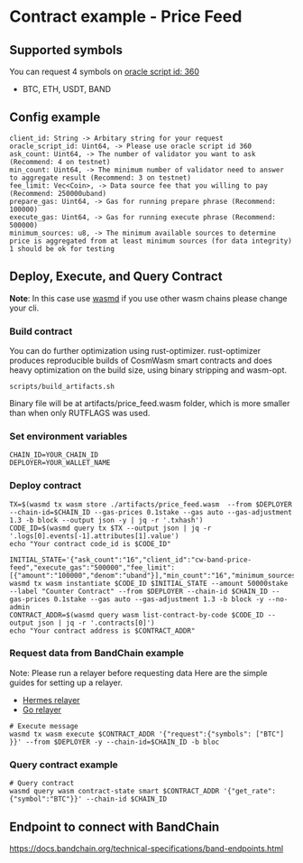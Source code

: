 # Contract example - Price Feed

## Supported symbols

You can request 4 symbols on [oracle script id: 360](https://laozi-testnet6.cosmoscan.io/oracle-script/360)

- BTC, ETH, USDT, BAND

## Config example

```
client_id: String -> Arbitary string for your request
oracle_script_id: Uint64, -> Please use oracle script id 360
ask_count: Uint64, -> The number of validator you want to ask (Recommend: 4 on testnet)
min_count: Uint64, -> The minimum number of validator need to answer to aggregate result (Recommend: 3 on testnet)
fee_limit: Vec<Coin>, -> Data source fee that you willing to pay (Recommend: 250000uband)
prepare_gas: Uint64, -> Gas for running prepare phrase (Recommend: 100000)
execute_gas: Uint64, -> Gas for running execute phrase (Recommend: 500000)
minimum_sources: u8, -> The minimum available sources to determine price is aggregated from at least minimum sources (for data integrity) 1 should be ok for testing
```


## Deploy, Execute, and Query Contract
**Note**: In this case use [wasmd](https://github.com/CosmWasm/wasmd) if you use other wasm chains please change your cli.

### Build contract
You can do further optimization using rust-optimizer. rust-optimizer produces reproducible builds of CosmWasm smart contracts and does heavy optimization on the build size, using binary stripping and wasm-opt.
```
scripts/build_artifacts.sh
```
Binary file will be at artifacts/price_feed.wasm folder, which is more smaller than when only RUTFLAGS was used.

### Set environment variables
```
CHAIN_ID=YOUR_CHAIN_ID
DEPLOYER=YOUR_WALLET_NAME
```

### Deploy contract

```
TX=$(wasmd tx wasm store ./artifacts/price_feed.wasm  --from $DEPLOYER --chain-id=$CHAIN_ID --gas-prices 0.1stake --gas auto --gas-adjustment 1.3 -b block --output json -y | jq -r '.txhash')
CODE_ID=$(wasmd query tx $TX --output json | jq -r '.logs[0].events[-1].attributes[1].value')
echo "Your contract code_id is $CODE_ID"

INITIAL_STATE='{"ask_count":"16","client_id":"cw-band-price-feed","execute_gas":"500000","fee_limit":[{"amount":"100000","denom":"uband"}],"min_count":"16","minimum_sources":4,"oracle_script_id":"360","prepare_gas":"100000"}'
wasmd tx wasm instantiate $CODE_ID $INITIAL_STATE --amount 50000stake  --label "Counter Contract" --from $DEPLOYER --chain-id $CHAIN_ID --gas-prices 0.1stake --gas auto --gas-adjustment 1.3 -b block -y --no-admin
CONTRACT_ADDR=$(wasmd query wasm list-contract-by-code $CODE_ID --output json | jq -r '.contracts[0]')
echo "Your contract address is $CONTRACT_ADDR"
```

### Request data from BandChain example

Note: Please run a relayer before requesting data
Here are the simple guides for setting up a relayer.
- [Hermes relayer](./setup_relayer_hermes.md)
- [Go relayer](./setup_relayer_go-relayer.md)

```
# Execute message
wasmd tx wasm execute $CONTRACT_ADDR '{"request":{"symbols": ["BTC"] }}' --from $DEPLOYER -y --chain-id=$CHAIN_ID -b bloc
```

### Query contract example
```
# Query contract
wasmd query wasm contract-state smart $CONTRACT_ADDR '{"get_rate":{"symbol":"BTC"}}' --chain-id $CHAIN_ID
```

## Endpoint to connect with BandChain

https://docs.bandchain.org/technical-specifications/band-endpoints.html
